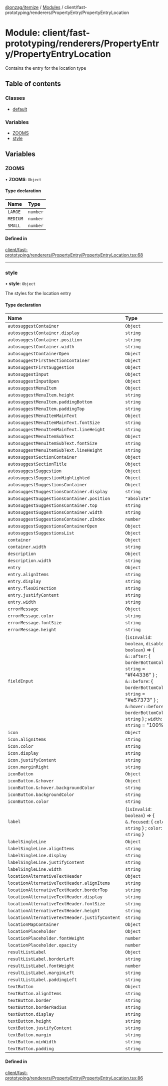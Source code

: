[@onzag/itemize](../README.md) / [Modules](../modules.md) / client/fast-prototyping/renderers/PropertyEntry/PropertyEntryLocation

# Module: client/fast-prototyping/renderers/PropertyEntry/PropertyEntryLocation

Contains the entry for the location type

## Table of contents

### Classes

- [default](../classes/client_fast_prototyping_renderers_PropertyEntry_PropertyEntryLocation.default.md)

### Variables

- [ZOOMS](client_fast_prototyping_renderers_PropertyEntry_PropertyEntryLocation.md#zooms)
- [style](client_fast_prototyping_renderers_PropertyEntry_PropertyEntryLocation.md#style)

## Variables

### ZOOMS

• **ZOOMS**: `Object`

#### Type declaration

| Name | Type |
| :------ | :------ |
| `LARGE` | `number` |
| `MEDIUM` | `number` |
| `SMALL` | `number` |

#### Defined in

[client/fast-prototyping/renderers/PropertyEntry/PropertyEntryLocation.tsx:68](https://github.com/onzag/itemize/blob/5c2808d3/client/fast-prototyping/renderers/PropertyEntry/PropertyEntryLocation.tsx#L68)

___

### style

• **style**: `Object`

The styles for the location entry

#### Type declaration

| Name | Type |
| :------ | :------ |
| `autosuggestContainer` | `Object` |
| `autosuggestContainer.display` | `string` |
| `autosuggestContainer.position` | `string` |
| `autosuggestContainer.width` | `string` |
| `autosuggestContainerOpen` | `Object` |
| `autosuggestFirstSectionContainer` | `Object` |
| `autosuggestFirstSuggestion` | `Object` |
| `autosuggestInput` | `Object` |
| `autosuggestInputOpen` | `Object` |
| `autosuggestMenuItem` | `Object` |
| `autosuggestMenuItem.height` | `string` |
| `autosuggestMenuItem.paddingBottom` | `string` |
| `autosuggestMenuItem.paddingTop` | `string` |
| `autosuggestMenuItemMainText` | `Object` |
| `autosuggestMenuItemMainText.fontSize` | `string` |
| `autosuggestMenuItemMainText.lineHeight` | `string` |
| `autosuggestMenuItemSubText` | `Object` |
| `autosuggestMenuItemSubText.fontSize` | `string` |
| `autosuggestMenuItemSubText.lineHeight` | `string` |
| `autosuggestSectionContainer` | `Object` |
| `autosuggestSectionTitle` | `Object` |
| `autosuggestSuggestion` | `Object` |
| `autosuggestSuggestionHighlighted` | `Object` |
| `autosuggestSuggestionsContainer` | `Object` |
| `autosuggestSuggestionsContainer.display` | `string` |
| `autosuggestSuggestionsContainer.position` | ``"absolute"`` |
| `autosuggestSuggestionsContainer.top` | `string` |
| `autosuggestSuggestionsContainer.width` | `string` |
| `autosuggestSuggestionsContainer.zIndex` | `number` |
| `autosuggestSuggestionsContainerOpen` | `Object` |
| `autosuggestSuggestionsList` | `Object` |
| `container` | `Object` |
| `container.width` | `string` |
| `description` | `Object` |
| `description.width` | `string` |
| `entry` | `Object` |
| `entry.alignItems` | `string` |
| `entry.display` | `string` |
| `entry.flexDirection` | `string` |
| `entry.justifyContent` | `string` |
| `entry.width` | `string` |
| `errorMessage` | `Object` |
| `errorMessage.color` | `string` |
| `errorMessage.fontSize` | `string` |
| `errorMessage.height` | `string` |
| `fieldInput` | (`isInvalid`: `boolean`, `disabled`: `boolean`) => { `&::after`: { `borderBottomColor`: `string` = "#f44336" } ; `&::before`: { `borderBottomColor`: `string` = "#e57373" } ; `&:hover::before`: { `borderBottomColor`: `string`  } ; `width`: `string` = "100%" } |
| `icon` | `Object` |
| `icon.alignItems` | `string` |
| `icon.color` | `string` |
| `icon.display` | `string` |
| `icon.justifyContent` | `string` |
| `icon.marginRight` | `string` |
| `iconButton` | `Object` |
| `iconButton.&:hover` | `Object` |
| `iconButton.&:hover.backgroundColor` | `string` |
| `iconButton.backgroundColor` | `string` |
| `iconButton.color` | `string` |
| `label` | (`isInvalid`: `boolean`) => { `&.focused`: { `color`: `string`  } ; `color`: `string`  } |
| `labelSingleLine` | `Object` |
| `labelSingleLine.alignItems` | `string` |
| `labelSingleLine.display` | `string` |
| `labelSingleLine.justifyContent` | `string` |
| `labelSingleLine.width` | `string` |
| `locationAlternativeTextHeader` | `Object` |
| `locationAlternativeTextHeader.alignItems` | `string` |
| `locationAlternativeTextHeader.borderTop` | `string` |
| `locationAlternativeTextHeader.display` | `string` |
| `locationAlternativeTextHeader.fontSize` | `string` |
| `locationAlternativeTextHeader.height` | `string` |
| `locationAlternativeTextHeader.justifyContent` | `string` |
| `locationMapContainer` | `Object` |
| `locationPlaceholder` | `Object` |
| `locationPlaceholder.fontWeight` | `number` |
| `locationPlaceholder.opacity` | `number` |
| `resultListLabel` | `Object` |
| `resultListLabel.borderLeft` | `string` |
| `resultListLabel.fontWeight` | `number` |
| `resultListLabel.marginLeft` | `string` |
| `resultListLabel.paddingLeft` | `string` |
| `textButton` | `Object` |
| `textButton.alignItems` | `string` |
| `textButton.border` | `string` |
| `textButton.borderRadius` | `string` |
| `textButton.display` | `string` |
| `textButton.height` | `string` |
| `textButton.justifyContent` | `string` |
| `textButton.margin` | `string` |
| `textButton.minWidth` | `string` |
| `textButton.padding` | `string` |

#### Defined in

[client/fast-prototyping/renderers/PropertyEntry/PropertyEntryLocation.tsx:86](https://github.com/onzag/itemize/blob/5c2808d3/client/fast-prototyping/renderers/PropertyEntry/PropertyEntryLocation.tsx#L86)
